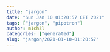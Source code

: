 ```yaml
---
title: "jargon"
date: "Sun Jan 10 01:20:57 CET 2021"
tags: ["jargon", "pipotron"]
author: m1ch3l
categories: ["generated"]
slug: "jargon/2021-01-10-01:20:57"
---
```



